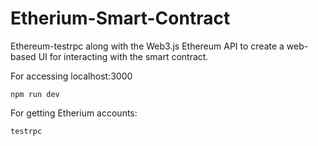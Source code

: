 # Etherium-Smart-Contract
Ethereum-testrpc along with the Web3.js Ethereum API to create a web-based UI for interacting with the smart contract.

For accessing localhost:3000
```
npm run dev 
```

For getting Etherium accounts:
```
testrpc
```

 
